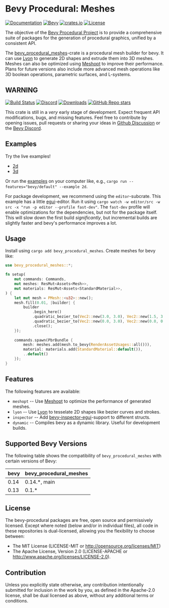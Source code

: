 # Bevy Procedural: Meshes

[![Documentation](https://docs.rs/bevy_procedural_meshes/badge.svg)](https://docs.rs/bevy_procedural_meshes)
[![Bevy](https://img.shields.io/badge/Bevy%20tracking-released%20version-lightblue)](https://bevyengine.org/learn/quick-start/plugin-development/#main-branch-tracking)
[![crates.io](https://img.shields.io/crates/v/bevy_procedural_meshes)](https://crates.io/crates/bevy_procedural_meshes)
[![License](https://img.shields.io/crates/l/bevy_procedural_meshes)](https://bevyengine.org/learn/quick-start/plugin-development/#licensing)


The objective of the [Bevy Procedural Project](https://bevy-procedural.org) is to provide a comprehensive suite of packages for the generation of procedural graphics, unified by a consistent API.

The [bevy_procedural_meshes](https://bevy-procedural.org/meshes)-crate is a procedural mesh builder for bevy. It can use [Lyon](https://github.com/nical/lyon) to generate 2D shapes and extrude them into 3D meshes. Meshes can also be optimized using [Meshopt](https://github.com/gwihlidal/meshopt-rs) to improve their performance. Plans for future versions also include more advanced mesh operations like 3D boolean operations, parametric surfaces, and L-systems.


## WARNING

[![Build Status](https://github.com/bevy-procedural/meshes/actions/workflows/rust.yml/badge.svg)](https://github.com/bevy-procedural/meshes/actions)
[![Discord](https://img.shields.io/discord/691052431525675048.svg?label=&logo=discord&logoColor=ffffff&color=7389D8&labelColor=6A7EC2)](https://discord.com/channels/691052431525675048/1034543904478998539)
[![Downloads](https://img.shields.io/crates/d/bevy_procedural_meshes)](https://crates.io/crates/bevy_procedural_meshes)
[![GitHub Repo stars](https://img.shields.io/github/stars/bevy-procedural/meshes)](https://github.com/bevy-procedural/meshes)

This crate is still in a _very_ early stage of development. Expect frequent API modifications, bugs, and missing features. Feel free to contribute by opening issues, pull requests or sharing your ideas in [Github Discussion](https://github.com/bevy-procedural/meshes/discussions) or the [Bevy Discord](https://discord.gg/bevy).


## Examples 

Try the live examples!
 * [2d](https://bevy-procedural.org/examples/meshes/2d)
 * [3d](https://bevy-procedural.org/examples/meshes/3d)

Or run the [examples](https://github.com/bevy-procedural/meshes/tree/main/examples) on your computer like, e.g., `cargo run --features="bevy/default" --example 2d`.

For package development, we recommend using the `editor`-subcrate. This example has a little [egui](https://github.com/jakobhellermann/bevy-inspector-egui/)-editor. Run it using `cargo watch -w editor/src -w src -x "run -p editor --profile fast-dev"`. The `fast-dev` profile will enable optimizations for the dependencies, but not for the package itself. This will slow down the first build _significantly_, but incremental builds are slightly faster and bevy's performance improves a lot.


## Usage

Install using `cargo add bevy_procedural_meshes`. Create meshes for bevy like:

```rs
use bevy_procedural_meshes::*;

fn setup(
    mut commands: Commands,
    mut meshes: ResMut<Assets<Mesh>>,
    mut materials: ResMut<Assets<StandardMaterial>>,
) {
    let mut mesh = PMesh::<u32>::new();
    mesh.fill(0.01, |builder| {
        builder
            .begin_here()
            .quadratic_bezier_to(Vec2::new(3.0, 3.0), Vec2::new(1.5, 3.0))
            .quadratic_bezier_to(Vec2::new(0.0, 3.0), Vec2::new(0.0, 0.0))
            .close();
    });
    
    commands.spawn(PbrBundle {
        mesh: meshes.add(mesh.to_bevy(RenderAssetUsages::all())),
        material: materials.add(StandardMaterial::default()),
        ..default()
    });
}
```


## Features

The following features are available:

* `meshopt` -- Use [Meshopt](https://github.com/gwihlidal/meshopt-rs) to optimize the performance of generated meshes. 
* `lyon` -- Use [Lyon](https://github.com/nical/lyon) to tesselate 2D shapes like bezier curves and strokes.
* `inspector` -- Add [bevy-inspector-egui](https://github.com/jakobhellermann/bevy-inspector-egui)-support to different structs.
* `dynamic` -- Compiles bevy as a dynamic library. Useful for development builds. 


## Supported Bevy Versions

The following table shows the compatibility of `bevy_procedural_meshes` with certain versions of Bevy:

| bevy | bevy_procedural_meshes |
| ---- | ---------------------- |
| 0.14 | 0.14.*, main           |
| 0.13 | 0.1.*                  |


## License

The bevy-procedural packages are free, open source and permissively licensed. Except where noted (below and/or in individual files), all code in these repositories is dual-licensed, allowing you the flexibility to choose between:

 - The MIT License (LICENSE-MIT or http://opensource.org/licenses/MIT)
 - The Apache License, Version 2.0 (LICENSE-APACHE or http://www.apache.org/licenses/LICENSE-2.0).


## Contribution

Unless you explicitly state otherwise, any contribution intentionally submitted for inclusion in the work by you, as defined in the Apache-2.0 license, shall be dual licensed as above, without any additional terms or conditions.
